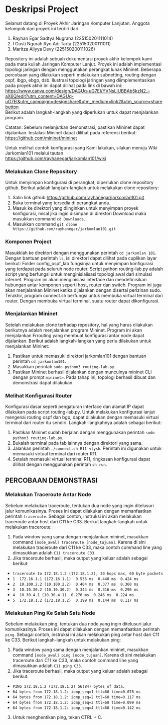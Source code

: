 # Deskripsi Project

Selamat datang di Proyek Akhir Jaringan Komputer Lanjutan. Anggota kelompok dari proyek ini terdiri dari:
1. Rayhan Egar Sadtya Nugraha (225150201111014)
2. I Gusti Ngurah Ryo Adi Tarta (225150200111011)
3. Maritza Aliyya Devy (225150200111026)

Repository ini adalah sebuah dokumentasi proyek akhir kelompok kami pada mata kuliah Jaringan Komputer Lanjut. Proyek ini adalah implementasi topologi jaringan dengan menggunakan perangkat lunak Mininet. Beberapa percobaan yang dilakukan seperti melakukan subnetting, routing dengan ospf, ibgp, ebgp, dsb. Ilustrasi topologi jaringan yang diimplementasikan pada proyek akhir ini dapat dilihat pada link di bawah ini:
https://www.canva.com/design/DAGUq-uG7EI/YVNsLlUBBAb5kzN2_-aX6Q/edit?utm_content=DAGUq-uG7EI&utm_campaign=designshare&utm_medium=link2&utm_source=sharebutton  
Berikut adalah langkah-langkah yang diperlukan untuk dapat menjalankan program. 

Catatan: Sebelum melanjutkan demonstrasi, pastikan Mininet dapat dijalankan. Instalasi Mininet dapat dilihat pada referensi berikut:
https://github.com/mininet/mininet

Untuk melihat contoh konfigurasi yang Kami lakukan, silakan menuju Wiki Jarkomlan101 melalui tautan https://github.com/rayhanegar/jarkomlan101/wiki

### Melakukan Clone Repository
Untuk menyimpan konfigurasi di perangkat, diperlukan clone repository github. Berikut adalah langkah-langkah untuk melakukan clone repository:
1. Salin link github https://github.com/rayhanegar/jarkomlan101.git
2. Buka terminal yang tersedia di perangkat anda.
3. Masuk ke direktori yang diinginkan untuk menyimpan proyek konfigurasi, misal jika ingin disimpan di direktori Download maka masukkan command `cd Downloads`.
4. Masukkan command `git clone https://github.com/rayhanegar/jarkomlan101.git`

### Komponen Project
Masukklah ke direktori dengan menggunakan perintah `cd jarkomlan 101`. Dengan bantuan perintah `ls`, isi direktori dapat dilihat pada cuplikan layar berikut:
Folder config_ospf_lab fungsinya untuk menyimpan konfigurasi yang terdapat pada seluruh node router. Script python routing-lab.py adalah script yang berfungsi untuk menginisialisasi topologi awal dari simulasi internet. Program ini akan menginisiasi interface dan mendefinisikan hubungan antar komponen seperti host, router dan switch. Program ini juga akan menjalankan Mininet ketika dijalankan dengan disertai perizinan sudo. Terakhir, program connect.sh berfungsi untuk membuka virtual terminal dari router. Dengan membuka virtual terminal, suatu router dapat dikonfigurasi.

### Menjalankan Mininet
Setelah melakukan clone terhadap repository, hal yang harus dilakukan berikutnya adalah menjalankan program Mininet. Program ini akan menjalankan Frrouting yang membuat konfigurasi antar node dapat dijalankan. Berikut adalah langkah-langkah yang perlu dilakukan untuk menjalankan Mininet:
1. Pastikan untuk memasuki direktori jarkomlan101 dengan bantuan perintah `cd jarkomlan101`.
2. Masukkan perintah `sudo python3 routing-lab.py`.
3. Pastikan Mininet berhasil dijalankan dengan munculnya mininet CLI dengan prompt `mininet>`. Pada tahap ini, topologi berhasil dibuat dan demonstrasi dapat dilakukan.


### Melihat Konfigurasi Router
Konfigurasi dasar seperti pengaturan interface dan alamat IP dapat dilakukan pada script routing-lab.py. Untuk melakukan konfigurasi lanjut mengenai routing ospf dan bgp, dapat dilakukan dengan memasuki virtual terminal dari router itu sendiri. Langkah-langkahnya adalah sebagai berikut: 
1. Pastikan Mininet sudah berjalan dengan menggunakan perintah `sudo python3 routing-lab.py`. 
2. Bukalah terminal pada tab lainnya dengan direktori yang sama.
3. Jalankan perintah `./connect.sh R11 vtysh`. Perintah ini digunakan untuk memasuki virtual terminal dari router R11. 
4. Setelah memasuki virtual terminal R11, ringkasan konfigurasi dapat dilihat dengan menggunakan perintah `sh run`. 

## PERCOBAAN DEMONSTRASI

### Melakukan Traceroute Antar Node
Sebelum melakukan traceroute, tentukan dua node yang ingin ditelusuri jalur komunikasinya. Proses ini dapat dilakukan dengan memanfaatkan perintah `traceroute`. Sebagai contoh, instruksi ini akan melakukan traceroute antar host dari C11 ke C33. Berikut langkah-langkah untuk melakukan traceroute:
1. Pada window yang sama dengan menjalankan mininet, masukkan command `[node_awal] traceroute [node_tujuan]`. Karena di sini melakukan traceroute dari C11 ke C33, maka contoh command line yang dimasukkan adalah `C11 traceroute C33`.
2. Jika traceroute berhasil, maka output yang keluar adalah sebagai berikut:
- `traceroute to 172.18.1.2 (172.18.1.2), 30 hops max, 60 byte packets`
- `1  172.16.1.1 (172.16.1.1)  0.535 ms  0.440 ms  0.424 ms`
- `2  10.100.2.2 (10.100.2.2)  0.404 ms  0.377 ms  0.360 ms`
- `3  10.10.30.2 (10.10.30.2)  0.344 ms  0.316 ms  0.296 ms`
- `4  10.30.4.1 (10.30.4.1)  0.276 ms  0.246 ms  0.224 ms`
- `5  172.18.1.2 (172.18.1.2)  0.199 ms  0.144 ms  0.117 ms`

### Melakukan Ping Ke Salah Satu Node
Sebelum melakukan ping, tentukan dua node yang ingin ditelusuri jalur komunikasinya. Proses ini dapat dilakukan dengan memanfaatkan perintah `ping`. Sebagai contoh, instruksi ini akan melakukan ping antar host dari C11 ke C33. Berikut langkah-langkah untuk melakukan ping:
1. Pada window yang sama dengan menjalankan mininet, masukkan command `[node_awal] ping [node_tujuan]`. Karena di sini melakukan traceroute dari C11 ke C33, maka contoh command line yang dimasukkan adalah `C11 ping C33`.
2. Jika traceroute berhasil, maka output yang keluar adalah sebagai berikut:
- `PING 172.18.1.2 (172.18.1.2) 56(84) bytes of data.`
- `64 bytes from 172.18.1.2: icmp_seq=1 ttl=60 time=0.078 ms`
- `64 bytes from 172.18.1.2: icmp_seq=2 ttl=60 time=0.117 ms`
- `64 bytes from 172.18.1.2: icmp_seq=3 ttl=60 time=0.099 ms`
- `64 bytes from 172.18.1.2: icmp_seq=4 ttl=60 time=0.142 ms`
3. Untuk menghentikan ping, tekan CTRL + C.

